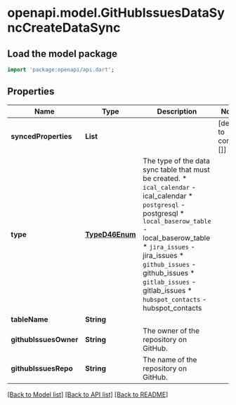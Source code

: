 # openapi.model.GitHubIssuesDataSyncCreateDataSync

## Load the model package
```dart
import 'package:openapi/api.dart';
```

## Properties
Name | Type | Description | Notes
------------ | ------------- | ------------- | -------------
**syncedProperties** | **List<String>** |  | [default to const []]
**type** | [**TypeD46Enum**](TypeD46Enum.md) | The type of the data sync table that must be created.  * `ical_calendar` - ical_calendar * `postgresql` - postgresql * `local_baserow_table` - local_baserow_table * `jira_issues` - jira_issues * `github_issues` - github_issues * `gitlab_issues` - gitlab_issues * `hubspot_contacts` - hubspot_contacts | 
**tableName** | **String** |  | 
**githubIssuesOwner** | **String** | The owner of the repository on GitHub. | 
**githubIssuesRepo** | **String** | The name of the repository on GitHub. | 

[[Back to Model list]](../README.md#documentation-for-models) [[Back to API list]](../README.md#documentation-for-api-endpoints) [[Back to README]](../README.md)


